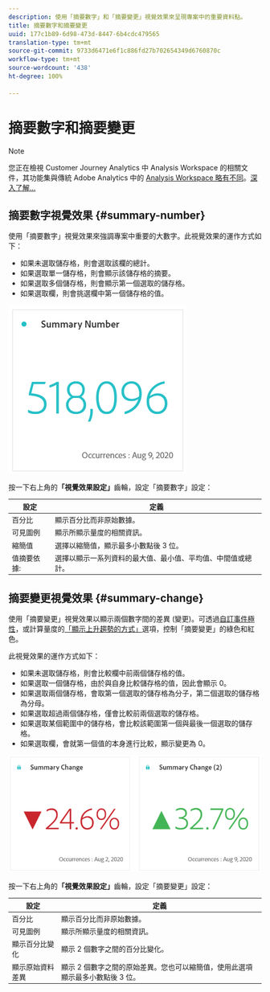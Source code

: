 ```yaml
---
description: 使用「摘要數字」和「摘要變更」視覺效果來呈現專案中的重要資料點。
title: 摘要數字和摘要變更
uuid: 177c1b89-6d98-473d-8447-6b4cdc479565
translation-type: tm+mt
source-git-commit: 9733d6471e6f1c886fd27b702654349d6760870c
workflow-type: tm+mt
source-wordcount: '438'
ht-degree: 100%

---
```



# 摘要數字和摘要變更

>[!NOTE]
>
>您正在檢視 Customer Journey Analytics 中 Analysis Workspace 的相關文件，其功能集與傳統 Adobe Analytics 中的 [Analysis Workspace 略有不同](https://docs.adobe.com/content/help/zh-Hant/analytics/analyze/analysis-workspace/home.html)。[深入了解...](/help/getting-started/cja-aa.md)

## 摘要數字視覺效果 {#summary-number}

使用「摘要數字」視覺效果來強調專案中重要的大數字。此視覺效果的運作方式如下：

* 如果未選取儲存格，則會選取該欄的總計。
* 如果選取單一儲存格，則會顯示該儲存格的摘要。
* 如果選取多個儲存格，則會顯示第一個選取的儲存格。
* 如果選取欄，則會挑選欄中第一個儲存格的值。

![摘要數字](assets/summary-number.png)

按一下右上角的&#x200B;**「視覺效果設定」**&#x200B;齒輪，設定「摘要數字」設定：

| 設定 | 定義 |
|--- |--- |
| 百分比 | 顯示百分比而非原始數據。 |
| 可見圖例 | 顯示所顯示量度的相關資訊。 |
| 縮簡值 | 選擇以縮簡值，顯示最多小數點後 3 位。 |
| 值摘要依據: | 選擇以顯示一系列資料的最大值、最小值、平均值、中間值或總計。 |

## 摘要變更視覺效果 {#summary-change}

使用「摘要變更」視覺效果以顯示兩個數字間的差異 (變更)。可透過[自訂事件極性](https://docs.adobe.com/content/help/zh-Hant/analytics/admin/admin-tools/success-events/success-event.html)，或計算量度的[「顯示上升趨勢的方式」](https://docs.adobe.com/content/help/zh-Hant/analytics/components/calculated-metrics/calcmetric-workflow/cm-build-metrics.html)選項，控制「摘要變更」的綠色和紅色。

此視覺效果的運作方式如下：

* 如果未選取儲存格，則會比較欄中前兩個儲存格的值。
* 如果選取一個儲存格，由於與自身比較儲存格的值，因此會顯示 0。
* 如果選取兩個儲存格，會取第一個選取的儲存格為分子，第二個選取的儲存格為分母。
* 如果選取超過兩個儲存格，僅會比較前兩個選取的儲存格。
* 如果選取某個範圍中的儲存格，會比較該範圍第一個與最後一個選取的儲存格。
* 如果選取欄，會就第一個值的本身進行比較，顯示變更為 0。

![摘要變更](assets/summary-change.png)

按一下右上角的&#x200B;**「視覺效果設定」**&#x200B;齒輪，設定「摘要變更」設定：

| 設定 | 定義 |
|--- |--- |
| 百分比 | 顯示百分比而非原始數據。 |
| 可見圖例 | 顯示所顯示量度的相關資訊。 |
| 顯示百分比變化 | 顯示 2 個數字之間的百分比變化。 |
| 顯示原始資料差異 | 顯示 2 個數字之間的原始差異。您也可以縮簡值，使用此選項顯示最多小數點後 3 位。 |
